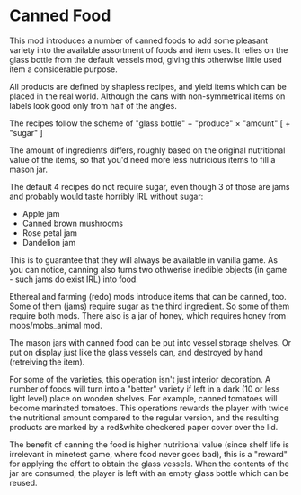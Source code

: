# Canned Food

This mod introduces a number of canned foods to add some pleasant variety into the available
assortment of foods and item uses. It relies on the glass bottle from the default vessels mod,
giving this otherwise little used item a considerable purpose.

All products are defined by shapless recipes, and yield items which can be placed in the
real world. Although the cans with non-symmetrical items on labels look good only from
half of the angles.

The recipes follow the scheme of "glass bottle" + "produce" × "amount" [ + "sugar" ]

The amount of ingredients differs, roughly based on the original nutritional value of
the items, so that you'd need more less nutricious items to fill a mason jar.

The default 4 recipes do not require sugar, even though 3 of those are jams and probably 
would taste horribly IRL without sugar:
* Apple jam
* Canned brown mushrooms
* Rose petal jam
* Dandelion jam

This is to guarantee that they will always be available in vanilla game. As you can notice,
canning also turns two othwerise inedible objects (in game - such jams do exist IRL) into food.

Ethereal and farming (redo) mods introduce items that can be canned, too. 
Some of them (jams) require sugar as the third ingredient. So some of them require both mods.
There also is a jar of honey, which requires honey from mobs/mobs_animal mod.

The mason jars with canned food can be put into vessel storage shelves. Or put on display 
just like the glass vessels can, and destroyed by hand (retreiving the item).

For some of the varieties, this operation isn't just interior decoration. A number of foods
will turn into a "better" variety if left in a dark (10 or less light level) place on wooden
shelves. For example, canned tomatoes will become marinated tomatoes. This operations rewards
the player with twice the nutritional amount compared to the regular version, and the 
resulting products are marked by a red&white checkered paper cover over the lid.

The benefit of canning the food is higher nutritional value (since shelf life is irrelevant
in minetest game, where food never goes bad), this is a "reward" for applying the effort
to obtain the glass vessels. When the contents of the jar are consumed, 
the player is left with an empty glass bottle which can be reused.